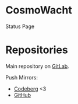 # CosmoWacht
Status Page

# Repositories
Main repository on [GitLab](https://gitlab.com/Symplectos/cosmowacht).

Push Mirrors:
* [Codeberg](https://codeberg.org/Symplectos/CosmoWacht) <3
* [GitHub](https://github.com/Symplectos/CosmoWacht)